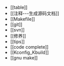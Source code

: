 * [[table]]
* [[注释---生成源码文档]]
* [[Makefile]]
* [[git]]
* [[svn]]
* [[修养]]
* [[tips]]
* [[code complete]]
* [[Kconfig_Kbuild]]
* [[gnu make]]
